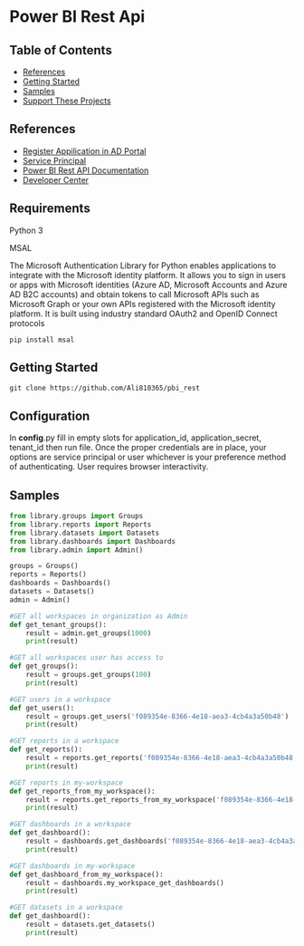 # Power BI Rest Api

## Table of Contents

- [References](#References)
- [Getting Started](#getting-started)
- [Samples](#Samples)
- [Support These Projects](#support-these-projects)

## References

- [Register Appilication in AD Portal ](https://learn.microsoft.com/en-us/azure/active-directory/develop/quickstart-register-app)
- [Service Principal](https://learn.microsoft.com/en-us/power-bi/developer/embedded/embed-service-principal)
- [Power BI Rest API Documentation](https://docs.microsoft.com/en-us/rest/api/power-bi/)
- [Developer Center](https://powerbi.microsoft.com/en-us/developers/)

## Requirements
Python 3

MSAL

The Microsoft Authentication Library for Python enables applications to integrate with the Microsoft identity platform. It allows you to sign in users or apps with Microsoft identities (Azure AD, Microsoft Accounts and Azure AD B2C accounts) and obtain tokens to call Microsoft APIs such as Microsoft Graph or your own APIs registered with the Microsoft identity platform. It is built using industry standard OAuth2 and OpenID Connect protocols

```
pip install msal
```

## Getting Started
```
git clone https://github.com/Ali810365/pbi_rest
```

## Configuration

In __config__.py fill in empty slots for application_id, application_secret, tenant_id then run file.
Once the proper credentials are in place, your options are service principal or user whichever is your preference method of authenticating.
User requires browser interactivity. 

## Samples

```Python
from library.groups import Groups
from library.reports import Reports
from library.datasets import Datasets
from library.dashboards import Dashboards
from library.admin import Admin()

groups = Groups()
reports = Reports()
dashboards = Dashboards()
datasets = Datasets()
admin = Admin()

#GET all workspaces in organization as Admin
def get_tenant_groups():
    result = admin.get_groups(1000)
    print(result)

#GET all workspaces user has access to
def get_groups():
    result = groups.get_groups(100)
    print(result)

#GET users in a workspace
def get_users():
    result = groups.get_users('f089354e-8366-4e18-aea3-4cb4a3a50b48')
    print(result)

#GET reports in a workspace
def get_reports():
    result = reports.get_reports('f089354e-8366-4e18-aea3-4cb4a3a50b48')
    print(result)

#GET reports in my-workspace
def get_reports_from_my_workspace():
    result = reports.get_reports_from_my_workspace('f089354e-8366-4e18-aea3-4cb4a3a50b48')
    print(result)

#GET dashboards in a workspace
def get_dashboard():
    result = dashboards.get_dashboards('f089354e-8366-4e18-aea3-4cb4a3a50b48')
    print(result)

#GET dashboards in my-workspace
def get_dashboard_from_my_workspace():
    result = dashboards.my_workspace_get_dashboards()
    print(result)

#GET datasets in a workspace
def get_dashboard():
    result = datasets.get_datasets()
    print(result)
```
